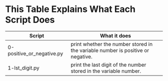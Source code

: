 # This Table Explains What Each Script Does

Script | What it does
------ | ------------
0-positive_or_negative.py | print whether the number stored in the variable number is positive or negative.
1-lst_digit.py | print the last digit of the number stored in the variable number.
